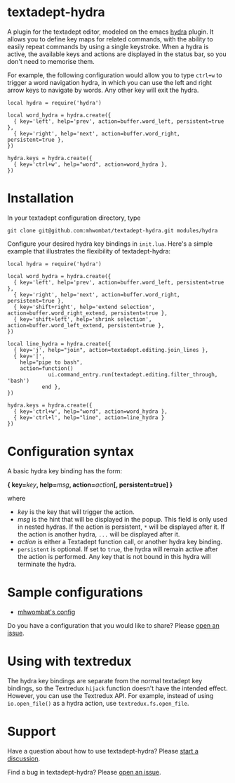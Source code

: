 # textadept-hydra

A plugin for the textadept editor, modeled on the emacs [hydra](https://github.com/abo-abo/hydra) plugin.
It allows you to define key maps for related commands, with the ability to easily repeat commands by using a single keystroke. 
When a hydra is active, the available keys and actions are displayed in the status bar,
so you don't need to memorise them.

For example, the following configuration would allow you to type `ctrl+w` to trigger a word navigation hydra,
in which you can use the left and right arrow keys to navigate by words.
Any other key will exit the hydra.

```
local hydra = require('hydra')

local word_hydra = hydra.create({
  { key='left', help='prev', action=buffer.word_left, persistent=true },
  { key='right', help='next', action=buffer.word_right, persistent=true },
})

hydra.keys = hydra.create({
  { key='ctrl+w', help="word", action=word_hydra },
})
```

# Installation

In your textadept configuration directory, type

    git clone git@github.com:mhwombat/textadept-hydra.git modules/hydra

Configure your desired hydra key bindings in `init.lua`.
Here's a simple example that illustrates the flexibility of textadept-hydra:

```
local hydra = require('hydra')

local word_hydra = hydra.create({
  { key='left', help='prev', action=buffer.word_left, persistent=true },
  { key='right', help='next', action=buffer.word_right, persistent=true },
  { key='shift+right', help='extend selection', action=buffer.word_right_extend, persistent=true },
  { key='shift+left', help='shrink selection', action=buffer.word_left_extend, persistent=true },
})

local line_hydra = hydra.create({
  { key='j', help="join", action=textadept.editing.join_lines },
  { key='|', 
    help="pipe to bash", 
    action=function()
             ui.command_entry.run(textadept.editing.filter_through, 'bash')
           end },
})

hydra.keys = hydra.create({
  { key='ctrl+w', help="word", action=word_hydra },
  { key='ctrl+l', help="line", action=line_hydra }
})
```

# Configuration syntax

A basic hydra key binding has the form:

**{ key=**_key_**, help=**_msg_**, action=**_action_**[, persistent=true] }**

where

- _key_ is the key that will trigger the action.
- _msg_ is the hint that will be displayed in the popup.
  This field is only used in nested hydras.
  If the action is persistent, `*` will be displayed after it.
  If the action is another hydra, `...` will be displayed after it.
- _action_ is either a Textadept function call, or another hydra key binding.
- `persistent` is optional. If set to `true`, the hydra will remain active after the action is performed.
  Any key that is not bound in this hydra will terminate the hydra.
  
# Sample configurations
  
- [mhwombat's config](https://github.com/mhwombat/dotWombat/blob/master/.config/textadept/init.lua)

Do you have a configuration that you would like to share? Please [open an issue](https://github.com/mhwombat/textadept-hydra/issues).

# Using with textredux

The hydra key bindings are separate from the normal textadept key bindings, 
so the Textredux `hijack` function doesn't have the intended effect.
However, you can use the Textredux API. 
For example, instead of using `io.open_file()` as a hydra action, use `textredux.fs.open_file`.

# Support

Have a question about how to use textadept-hydra? Please [start a discussion](https://github.com/mhwombat/textadept-hydra/discussions).

Find a bug in textadept-hydra? Please [open an issue](https://github.com/mhwombat/textadept-hydra/issues).
